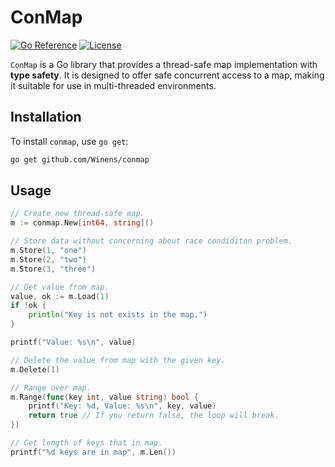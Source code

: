 # ConMap

[![Go Reference](https://pkg.go.dev/badge/github.com/Winens/conmap)](https://pkg.go.dev/github.com/Winens/conmap)
[![License](https://img.shields.io/badge/license-MIT-blue.svg)](https://github.com/Winens/conmap/blob/main/LICENSE)

`ConMap` is a Go library that provides a thread-safe map implementation with **type safety**. It is designed to offer safe concurrent access to a map, making it suitable for use in multi-threaded environments.

## Installation

To install `conmap`, use `go get`:

```sh
go get github.com/Winens/conmap
```

## Usage

```go
// Create new thread-safe map.
m := conmap.New[int64, string]()

// Store data without concerning about race condiditon problem.
m.Store(1, "one")
m.Store(2, "two")
m.Store(3, "three")

// Get value from map.
value, ok := m.Load(1)
if !ok {
    println("Key is not exists in the map.")
}

printf("Value: %s\n", value)

// Delete the value from map with the given key.
m.Delete(1)

// Range over map.
m.Range(func(key int, value string) bool {
    printf("Key: %d, Value: %s\n", key, value)
    return true // If you return false, the loop will break.
})

// Get length of keys that in map.
printf("%d keys are in map", m.Len())
```
